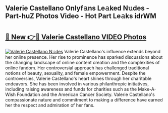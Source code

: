 ## Valerie Castellano Onlyf𝚊ns Le𝚊ked N𝚞des - Part-huZ Photos Video - Hot Part Le𝚊ks idrWM

# <h2><a href="http://ab22949.deff.icu/?id=Valerie+Castellano">🔗 New 👉🔴 Valerie Castellano VIDEO Photos</a></h2>

[![Valerie Castellano N𝚞des](https://i.imgur.com/rIISA9y.gif)](http://ab22949.deff.icu/?id=Valerie+Castellano)
Valerie Castellano's influence extends beyond her online presence. Her rise to prominence has sparked discussions about the changing landscape of online content creation and the complexities of online fandom. Her controversial approach has challenged traditional notions of beauty, sexuality, and female empowerment. Despite the controversies, Valerie Castellano's heart shines through her charitable endeavors. She has been involved in various philanthropic initiatives, including raising awareness and funds for charities such as the Make-A-Wish Foundation and the American Cancer Society. Valerie Castellano's compassionate nature and commitment to making a difference have earned her the respect and admiration of her fans.
